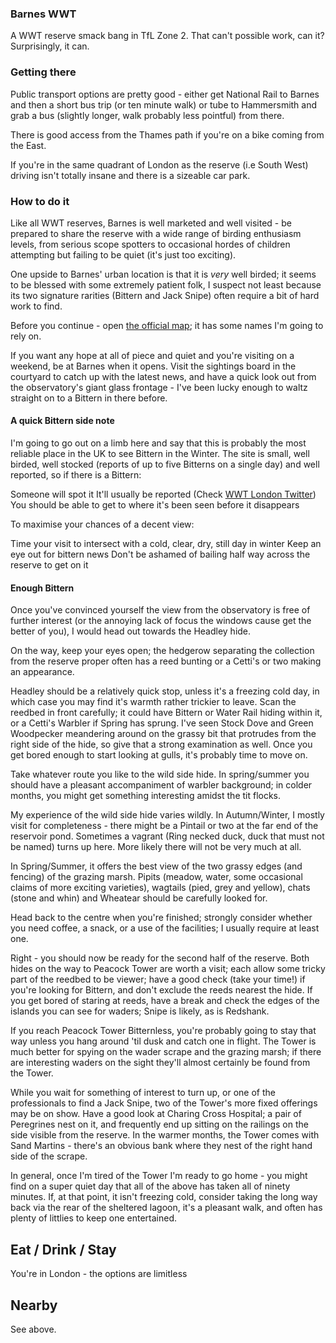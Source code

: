 ### Barnes WWT

A WWT reserve smack bang in TfL Zone 2. That can't possible work, can
it? Surprisingly, it can.

### Getting there

Public transport options are pretty good - either get National Rail to
Barnes and then a short bus trip (or ten minute walk) or tube to
Hammersmith and grab a bus (slightly longer, walk probably less
pointful) from there.

There is good access from the Thames path if you're on a bike coming
from the East.

If you're in the same quadrant of London as the reserve (i.e South
West) driving isn't totally insane and there is a sizeable car park.

### How to do it

Like all WWT reserves, Barnes is well marketed and well visited - be
prepared to share the reserve with a wide range of birding enthusiasm
levels, from serious scope spotters to occasional hordes of children
attempting but failing to be quiet (it's just too exciting).

One upside to Barnes' urban location is that it is _very_ well birded;
it seems to be blessed with some extremely patient folk, I suspect not
least because its two signature rarities (Bittern and Jack Snipe)
often require a bit of hard work to find.

Before you continue - open [the official
map](https://www.wwt.org.uk/userfiles/images/Centre%20maps/WWTLondon-MAP.jpg);
it has some names I'm going to rely on.

If you want any hope at all of piece and quiet and you're visiting on
a weekend, be at Barnes when it opens. Visit the sightings board in
the courtyard to catch up with the latest news, and have a quick look
out from the observatory's giant glass frontage - I've been lucky
enough to waltz straight on to a Bittern in there before.

#### A quick Bittern side note

I'm going to go out on a limb here and say that this is probably the
most reliable place in the UK to see Bittern in the Winter. The site
is small, well birded, well stocked (reports of up to five Bitterns on
a single day) and well reported, so if there is a Bittern:

  Someone will spot it
  It'll usually be reported (Check [WWT London Twitter](https://twitter.com/wwtlondon?lang=en))
  You should be able to get to where it's been seen before it disappears

To maximise your chances of a decent view:

  Time your visit to intersect with a cold, clear, dry, still day in winter
  Keep an eye out for bittern news
  Don't be ashamed of bailing half way across the reserve to get on it

#### Enough Bittern

Once you've convinced yourself the view from the observatory is free
of further interest (or the annoying lack of focus the windows cause
get the better of you), I would head out towards the Headley hide.

On the way, keep your eyes open; the hedgerow separating the
collection from the reserve proper often has a reed bunting or a
Cetti's or two making an appearance.

Headley should be a relatively quick stop, unless it's a freezing cold
day, in which case you may find it's warmth rather trickier to
leave. Scan the reedbed in front carefully; it could have Bittern or
Water Rail hiding within it, or a Cetti's Warbler if Spring has
sprung. I've seen Stock Dove and Green Woodpecker meandering around on
the grassy bit that protrudes from the right side of the hide, so give
that a strong examination as well. Once you get bored enough to start
looking at gulls, it's probably time to move on.

Take whatever route you like to the wild side hide. In spring/summer
you should have a pleasant accompaniment of warbler background; in
colder months, you might get something interesting amidst the tit
flocks.

My experience of the wild side hide varies wildly. In Autumn/Winter, I
mostly visit for completeness - there might be a Pintail or two at the
far end of the reservoir pond. Sometimes a vagrant (Ring necked duck,
duck that must not be named) turns up here. More likely there will not
be very much at all.

In Spring/Summer, it offers the best view of the two grassy edges (and
fencing) of the grazing marsh. Pipits (meadow, water, some occasional
claims of more exciting varieties), wagtails (pied, grey and yellow),
chats (stone and whin) and Wheatear should be carefully looked for.

Head back to the centre when you're finished; strongly consider
whether you need coffee, a snack, or a use of the facilities; I
usually require at least one.

Right - you should now be ready for the second half of the
reserve. Both hides on the way to Peacock Tower are worth a visit;
each allow some tricky part of the reedbed to be viewer; have a good
check (take your time!) if you're looking for Bittern, and don't
exclude the reeds nearest the hide. If you get bored of staring at
reeds, have a break and check the edges of the islands you can see for
waders; Snipe is likely, as is Redshank.

If you reach Peacock Tower Bitternless, you're probably going to stay
that way unless you hang around 'til dusk and catch one in flight. The
Tower is much better for spying on the wader scrape and the grazing
marsh; if there are interesting waders on the sight they'll almost
certainly be found from the Tower.

While you wait for something of interest to turn up, or one of the
professionals to find a Jack Snipe, two of the Tower's more fixed
offerings may be on show. Have a good look at Charing Cross Hospital;
a pair of Peregrines nest on it, and frequently end up sitting on the
railings on the side visible from the reserve. In the warmer months,
the Tower comes with Sand Martins - there's an obvious bank where they
nest of the right hand side of the scrape.

In general, once I'm tired of the Tower I'm ready to go home - you
might find on a super quiet day that all of the above has taken all of
ninety minutes. If, at that point, it isn't freezing cold, consider
taking the long way back via the rear of the sheltered lagoon, it's a
pleasant walk, and often has plenty of littlies to keep one
entertained.

## Eat / Drink / Stay

You're in London - the options are limitless

## Nearby

See above.